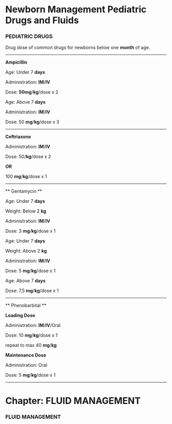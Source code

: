 <!-- 
Generated from: 8de88f8f.json
For: Frontend Course Presentation
Generated on: 2025-08-02 16:11:42
-->

# Newborn Management Pediatric Drugs and Fluids

### PEDIATRIC DRUGS

Drug dose of common drugs for newborns below one **month** of age.

---

**Ampicillin**

Age: Under 7 **days**

Administration: **IM**/**IV**

Dose: **50mg**/**kg**/dose x 2

Age: Above 7 **days**

Administration: **IM**/**IV**

Dose: 50 **mg**/**kg**/dose x 3

---

**Ceftriaxone**

Administration: **IM**/**IV**

Dose: 50/**kg**/dose x 2

**OR**

100 **mg**/**kg**/dose x 1

---

** Gentamycin **

Age: Under 7 **days**

Weight: Below 2 **kg**

Administration: **IM**/**IV**

Dose: 3 **mg**/**kg**/dose x 1

Age: Under 7 **days**

Weight: Above 2 **kg**

Administration: **IM**/**IV**

Dose: 5 **mg**/**kg**/dose x 1

Age: Above 7 **days**

Dose: 7,5 **mg**/**kg**/dose x 1

---

** Phenobarbital **

**Loading Dose**

Administration: **IM**/**IV**/Oral

Dose: 10 **mg**/**kg**/dose x 1

repeat to max 40 **mg**/**kg**

**Maintenance Dose**

Administration: Oral

Dose: 5 **mg**/**kg**/dose x 1

---

# Chapter: FLUID MANAGEMENT

### FLUID MANAGEMENT
